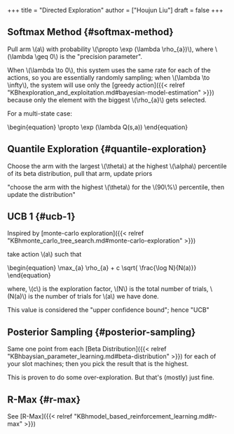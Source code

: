 +++
title = "Directed Exploration"
author = ["Houjun Liu"]
draft = false
+++

## Softmax Method {#softmax-method}

Pull arm \\(a\\) with probability \\(\propto \exp (\lambda \rho\_{a})\\), where \\(\lambda \geq 0\\) is the "precision parameter".

When \\(\lambda \to 0\\), this system uses the same rate for each of the actions, so you are essentially randomly sampling; when \\(\lambda \to \infty\\), the system will use only the [greedy action]({{< relref "KBhexploration_and_exploitation.md#bayesian-model-estimation" >}}) because only the element with the biggest \\(\rho\_{a}\\) gets selected.

For a multi-state case:

\begin{equation}
\propto \exp (\lambda Q(s,a))
\end{equation}


## Quantile Exploration {#quantile-exploration}

Choose the arm with the largest \\(\theta\\) at the highest \\(\alpha\\) percentile of its beta distribution, pull that arm, update priors

"choose the arm with the highest \\(\theta\\) for the \\(90\\%\\) percentile, then update the distribution"


## UCB 1 {#ucb-1}

Inspired by [monte-carlo exploration]({{< relref "KBhmonte_carlo_tree_search.md#monte-carlo-exploration" >}})

take action \\(a\\) such that

\begin{equation}
\max\_{a} \rho\_{a} + c \sqrt{ \frac{\log N}{N(a)}}
\end{equation}

where, \\(c\\) is the exploration factor, \\(N\\) is the total number of trials, \\(N(a)\\) is the number of trials for \\(a\\) we have done.

This value is considered the "upper confidence bound"; hence "UCB"


## Posterior Sampling {#posterior-sampling}

Same one point from each [Beta Distribution]({{< relref "KBhbaysian_parameter_learning.md#beta-distribution" >}}) for each of your slot machines; then you pick the result that is the highest.

This is proven to do some over-exploration. But that's (mostly) just fine.


## R-Max {#r-max}

See [R-Max]({{< relref "KBhmodel_based_reinforcement_learning.md#r-max" >}})
